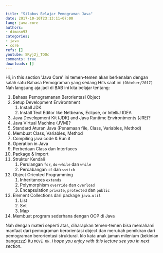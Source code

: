 ```yaml
---

title: "Silabus Belajar Pemograman Java"
date: 2017-10-16T23:13:11+07:00
lang: java-core
authors:
- dimasm93
categories:
- java
- core
refs: []
youtube: SRyj2j_TDOc
comments: true
downloads: []
---
```


Hi, in this section 'Java Core' ini temen-temen akan berkenalan dengan salah satu Bahasa Pemograman yang sedang Hits saat ini `(Oktober/2017)` Nah langsung aja jadi di BAB ini kita belajar tentang:

<!--more-->
1. Bahasa Pemogramanan Berorientasi Object
2. Setup Development Environtment
    1. Install JDK
    2. Install Text Editor like Netbeans, Eclipse, or IntelliJ IDEA
3. Java Development Kit (JDK) and Java Runtime Environtments (JRE)?
4. Java Virtual Machine (JVM)?
5. Standard Aturan Java (Penamaan file, Class, Variables, Method)
6. Membuat Class, Variables, Method
7. Compiling java code & Run it
8. Operation in Java
9. Perbedaan Class dan Interfaces
10. Package & Import
11. Struktur Kendali
    1. Perulangan `for`, `do-while` dan `while`
    2. Percabangan `if` dan `switch`
12. Object Oriented Programming
    1. Inheritances `extends`
    2. Polymorphism `override` dan `overload`
    3. Encapsulation `private`, `protected` dan `public`
13. Element Collections dari package `java.util`
    1. List
    2. Set
    3. Map
14. Membuat program sederhana dengan OOP di Java

Nah dengan materi seperti atas, diharapkan temen-temen bisa memahami manfaat dari pemograman berorientasi object dan merubah pemikiran dari pemograman berorientasi struktural. klo kata anak jaman milenium (kekinian bangezzz) itu `MOVE ON`. _i hope you enjoy with this lecture see you in next section_.